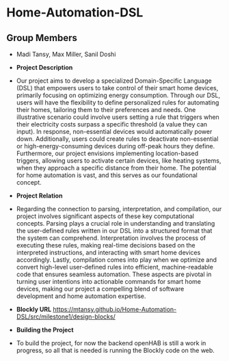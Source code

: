 # Home-Automation-DSL

## Group Members
- Madi Tansy, Max Miller, Sanil Doshi

- **Project Description**
- Our project aims to develop a specialized Domain-Specific Language (DSL) that empowers users to take control of their smart home devices, primarily focusing on optimizing energy consumption. Through our DSL, users will have the flexibility to define personalized rules for automating their homes, tailoring them to their preferences and needs. One illustrative scenario could involve users setting a rule that triggers when their electricity costs surpass a specific threshold (a value they can input). In response, non-essential devices would automatically power down. Additionally, users could create rules to deactivate non-essential or high-energy-consuming devices during off-peak hours they define. Furthermore, our project envisions implementing location-based triggers, allowing users to activate certain devices, like heating systems, when they approach a specific distance from their home. The potential for home automation is vast, and this serves as our foundational concept.

- **Project Relation**
- Regarding the connection to parsing, interpretation, and compilation, our project involves significant aspects of these key computational concepts. Parsing plays a crucial role in understanding and translating the user-defined rules written in our DSL into a structured format that the system can comprehend. Interpretation involves the process of executing these rules, making real-time decisions based on the interpreted instructions, and interacting with smart home devices accordingly. Lastly, compilation comes into play when we optimize and convert high-level user-defined rules into efficient, machine-readable code that ensures seamless automation. These aspects are pivotal in turning user intentions into actionable commands for smart home devices, making our project a compelling blend of software development and home automation expertise.

- **Blockly URL**
https://mtansy.github.io/Home-Automation-DSL/src/milestone1/design-blocks/

- **Building the Project**
- To build the project, for now the backend openHAB is still a work in progress, so all that is needed is running the Blockly code on the web. 
